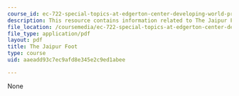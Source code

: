 ```yaml
---
course_id: ec-722-special-topics-at-edgerton-center-developing-world-prosthetics-spring-2010
description: This resource contains information related to The Jaipur Foot.
file_location: /coursemedia/ec-722-special-topics-at-edgerton-center-developing-world-prosthetics-spring-2010/aaeadd93c7ec9afd8e345e2c9ed1abee_MITEC_722S10_Jaipur_Foot.pdf
file_type: application/pdf
layout: pdf
title: The Jaipur Foot
type: course
uid: aaeadd93c7ec9afd8e345e2c9ed1abee

---
```

None